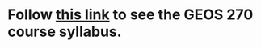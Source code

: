 # Follow [this link](https://june-skeeter.github.io/GEOS270_Syllabus_2022_S1/) to see the GEOS 270 course syllabus.
